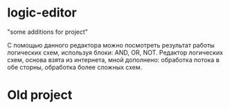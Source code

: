# logic-editor
"some additions for project"

С помощью данного редактора можно посмотреть результат работы логических схем, используя блоки: AND, OR, NOT.
Редактор логических схем, основа взята из интернета, мной дополнено: обработка потока в обе сторны, обработка более сложных схем.
 
# Old project
